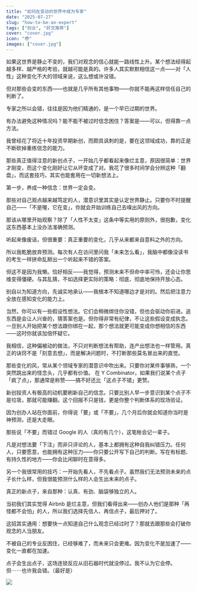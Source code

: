 ```yaml
---
title: "如何在变动的世界中成为专家"
date: "2025-07-27"
slug: "how-to-be-an-expert"
tags: ["创业", "好文推荐"]
cover: "cover.jpg"
icon: "😎"
images: ["cover.jpg"]
---
```

如果这世界是静止不变的，我们对观念的信心就能一路线性上升。某个想法经得起越多样、越严格的考验，就越可能是真的。许多人其实默默相信这一点——对「人性」这种变化不大的领域来说，这么想或许没错。



但对那些会变的东西——也就是几乎所有其他事物——你就不能再这样信任自己的判断了。



专家之所以会错，往往是因为他们精通的，是一个早已过期的世界。



有办法避免这种情况吗？能不能不被过时信念困住？答案是——可以，但得靠一点方法。



我曾经花了将近十年投资早期新创，而颇具讽刺的是，要在这领域成功，靠的正是不断砍掉重练信念的能力。



那些真正值得注意的新创点子，一开始几乎都看起来像烂主意，原因很简单：世界才刚变，而这个变化刚好让它从坏变成了对。我花了很多时间学会分辨这种「翻盘」，而这套技巧，其实也能套用在一切新想法上。



第一步，养成一种信念：世界一定会变。



那些对自己观点越来越笃定的人，潜意识里其实是认定世界静止。只要你不时提醒自己——「不是喔，它在变」，你就会开始训练自己去嗅出风的方向。



那该从哪里开始观察？除了「人性不太变」这条中等实用的原则外，很抱歉，变化这东西基本上没办法准确预测。



听起来像废话，但很重要：真正重要的变化，几乎从来都来自意料之外的方向。



所以我乾脆放弃预测。每次有人在访问里问我「未来怎么看」，我脑中都像没读书的考生一样拼命乱掰出一个听起来不错的答案。



但这不是因为我懒。恰好相反——我觉得，预测未来不但命中率可怜，还会让你思维变得僵硬。与其乱猜，不如选择更实际的策略：彻底、彻底地保持开放心态。



别自以为知道方向，先诚实地承认——我根本不知道哪边才是对的。然后把注意力全放在感知变化的能力上。



当然，你可以有一些假设性想法。它们会稍微绑住你没错，但也会驱动你前进。追东西是会让人兴奋的，猜答案也是。但你得非常有纪律，不让这些假设变成执念。
一旦别人开始把某个想法跟你绑在一起，那个想法就更可能变成你想相信的东西——这时你就该加倍怀疑它。



我相信，这种偏被动的做法，不只对判断想法有帮助，连产出想法也一样管用。真正的诀窍不是「刻意去想」，而是解决问题时，不打断那些莫名冒出来的直觉。



那些变化的风，常从某个领域专家的潜意识中吹出来。只要你对某件事够熟，一个突然跳出来的怪念头，几乎都有价值。
在 Y Combinator，如果我们说某个点子「疯了点」，那通常是称赞——搞不好还比「这点子不错」更赞。



新创投资人有极高的动机要刷新自己的信念。只要比别人早一步意识到某个点子不是垃圾，那就可能赚翻。这个回报不只是钱，更是你整个判断体系的现场验证。



因为创办人站在你面前，你得说「要」或「不要」，几个月后你就会知道你当时是神预测，还是大走眼。



那些说「不要」而错过 Google 的人（真的有几个），这笔帐会记一辈子。



凡是对想法要「下注」而非只评论的人，基本上都拥有这种自我纠错压力。任何人，只要愿意，也能拥有这种压力——你只要公开写下自己的判断。写在有标题、有持久性的地方——你会比闲聊时在意得多。



另一个我很常用的技巧：一开始先看人，不先看点子。虽然我们无法预测未来的点子长什么样，但我很能预测什么样的人会生出未来的点子。



真正的新点子，来自那种：认真、有劲、脑袋够独立的人。



当初我们其实觉得 Airbnb 是烂主意，但我们看得出来——创办人他们是那种「再怪都不会怕」的人，所以我们选择先信人、再信点子，最后押对了。



这招其实通用：想要快一点知道自己什么观念已经过时了？那就去跟那些会打破你观念的人当朋友。



不被自己的专业反困住，已经够难了，而未来只会更难。因为变化不是加速了——变化一直都在加速。



点子会生出点子，这场连锁反应从旧石器时代就没停过。我不认为它会停。
但⋯⋯也许我会错。（最好是）




![](https://prod-files-secure.s3.us-west-2.amazonaws.com/112d0858-5090-4d34-a606-b75eb8d65fd2/46476355-9cf3-4e99-9b7a-3531bc426380/1000202064.png?X-Amz-Algorithm=AWS4-HMAC-SHA256&X-Amz-Content-Sha256=UNSIGNED-PAYLOAD&X-Amz-Credential=ASIAZI2LB466QHPT2MOX%2F20251020%2Fus-west-2%2Fs3%2Faws4_request&X-Amz-Date=20251020T010525Z&X-Amz-Expires=3600&X-Amz-Security-Token=IQoJb3JpZ2luX2VjEDgaCXVzLXdlc3QtMiJHMEUCIEwo5DMhvN6Xav9Vwqr8yALTXLsVjgtnqXw7GTX%2BG9GyAiEA5fyvfKwgA%2Bx6hRGfEXLOHgkp1%2BvdnSJxrlxUlqxPHQIqiAQI4f%2F%2F%2F%2F%2F%2F%2F%2F%2F%2FARAAGgw2Mzc0MjMxODM4MDUiDHvBxwYXECxLdXH%2BfCrcA8Mn6QtNMSObfQhmn%2FaXRVnyk%2FosUmyvEffqJY3PfH%2BfcACkRhR3%2F4abavwZfbr4hzd95dggd4JmDTNiH2gCExI8xMx7OuVOugg14YIWy%2B8kKLbPNDpIpJbVVCVrLu1V9fVX%2ByLoFNGAl0S153bkIREO9j1VyZf5CMJKSS2w%2FixJj92y1Ln8ZAeJIoHlbNAx5nLyJlGHlQ6MJnuJ6DnOZrcEQjAxzqGoPgbkGzLDAFWKKgF%2BcS0NgZHCNwv3n%2FgpsNj9fZKQ0HuMLYPn%2BXOtHar%2BQiZeUwtFspbEyf875F8pRBvfABa3W%2FjwjgwTkBf3z29umQ84MPRB2cZwq6BWoekdaOn2BwAJofJpTWfiKVCrnL9KLpmWx3icrbfxUKc2xP6v92xmAWylltjUDiYgUjH9GhHRdIgiOutWeCk9GK6iMwrxWKM19Ew27z3eJmePotI%2FPRGfBMBrbUxXWJYJIc7rL6NiBGXWy7KtHJigTrh%2F%2B4fkh255skLks2jKqUK9mfnzEda9BYbvVJ1fn1jovTRaaUnKzWSfQ38s9uyfDqPvVA0cM8a1JV3LfmoTF8KnMIIfoeiPQI7GsYTTkXfif5Qdq%2FK0nTFApcgz6W9ZUGDie2FuEPZKxZjxeKSTMLH81ccGOqUBsTnj0TGrMK42giRh4%2Bi9VWImjawCMBTQsvQAoK4C%2B1Tkao9PoRlCVej6MbIflALxhzN4T8w40Go82vESEJV76NgKlncclO3e2PxQlPhUE%2Ffd7tq8KGWmJ2PU8PK8CWL2yZNTRNopV4u0OZZM74ILqewJ2KWaUQQRr60jwoMtx99kS3FcN2zOvwTbIezYqyX4TzbKmUf9mskweRY8mIaUkU2G3wPK&X-Amz-Signature=cf56be9910d7bd1ef0e14f401b1b2c1cb9b5e08521a64f8e2783474a81fcd452&X-Amz-SignedHeaders=host&x-amz-checksum-mode=ENABLED&x-id=GetObject)

